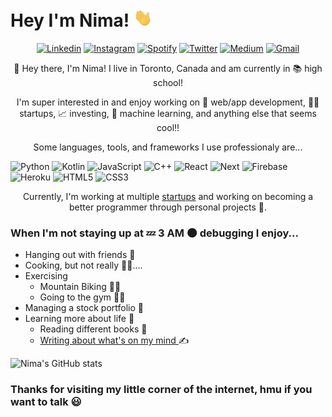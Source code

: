 
<h1>Hey I'm Nima! <img src="https://raw.githubusercontent.com/ABSphreak/ABSphreak/master/gifs/Hi.gif" width="30px"> </h1>

<p align="center">
<a href=https://www.linkedin.com/in/nima-pourjafar-8719a21a6//"><img src="https://img.shields.io/badge/-NimaPourjafar-1A1B27?style=for-the-badge&amp;logo=Linkedin&amp;logoColor=white&amp;link=https://www.linkedin.com/in/nima-pourjafar-8719a21a6/" alt="Linkedin"></a>
<a href="https://www.instagram.com/nima.pourjafar/"><img src="https://img.shields.io/badge/-nima.pourjafar-9631cc?style=for-the-badge&amp;logo=Instagram&amp;logoColor=white&amp;link=https://www.instagram.com/nima.pourjafar/"alt="Instagram"></a>
<a href="https://open.spotify.com/user/xgoldengamerx"><img src="https://img.shields.io/badge/-xgoldengamerx-38B9AB?style=for-the-badge&amp;logo=Spotify&amp;logoColor=white&amp;link=https://open.spotify.com/user/xgoldengamerx" alt="Spotify"></a>
<a href="https://twitter.com/PourjafarNima"><img src="https://img.shields.io/badge/-pourjafarnima-628FDB?style=for-the-badge&amp;logo=Twitter&amp;logoColor=white&amp;link=https://twitter.com/PourjafarNima" alt="Twitter"></a>
<a href="https://nimapourjafar.medium.com/"><img src="https://img.shields.io/badge/-nimapourjafar-2A3752?style=for-the-badge&amp;logo=Medium&amp;logoColor=white&amp;link=https://nimapourjafar.medium.com/" alt="Medium"></a>
<a href="mailto:nima.pourjafar123@gmail.com"><img src="https://img.shields.io/badge/-nima.pourjafar123@gmail.com-610cff?style=for-the-badge&amp;logo=Gmail&amp;logoColor=white&amp;link=mailto:nima.pourjafar123@gmail.com" alt="Gmail"></a>
</p>

<p align="center">📣 Hey there, I'm Nima! I live in  Toronto, Canada and am currently in 📚 high school!</p>

<p align="center">I'm super interested in and enjoy working on 📱 web/app development, 🧑‍💻 startups, 📈 investing, 🤖 machine learning, and anything else that seems cool‼️</p>

<p align="center">Some languages, tools, and frameworks I use professionaly are...</p>

![Python](https://img.shields.io/badge/-Python-000000?style=flat&logo=python)
![Kotlin](https://img.shields.io/badge/-Kotlin-000000?style=flat&logo=kotlin)
![JavaScript](https://img.shields.io/badge/-JavaScript-000000?style=flat&logo=javascript)
![C++](https://img.shields.io/badge/-C++-000000?style=flat&logo=c%2B%2B)
![React](https://img.shields.io/badge/-React-000000?style=flat&logo=React&logoColor=4285F4)
![Next](https://img.shields.io/badge/-Next.js-000000?style=flat&logo=Next&logoColor=339933)
![Firebase](https://img.shields.io/badge/-Firebase-000000?style=flat&logo=firebase)
![Heroku](https://img.shields.io/badge/-Heroku-000000?style=flat&logo=heroku)
![HTML5](https://img.shields.io/badge/-HTML5-000000?style=flat&logo=HTML5)
![CSS3](https://img.shields.io/badge/-CSS3-000000?style=flat&logo=CSS3)

<p align="center">Currently, I'm working at multiple <a href=https://www.linkedin.com/in/nima-pourjafar-8719a21a6//>startups</a>  and working on becoming a better programmer through personal projects 🧠.</p>


### When I'm not staying up at 💤 3 AM 🌑 debugging I enjoy...
- Hanging out with friends 🥷
- Cooking, but not really 🧑‍🍳....
- Exercising 
    - Mountain Biking 🚴‍♂️
    - Going to the gym 🏋️‍♀️
- Managing a stock portfolio 💸
- Learning more about life 💭
    - Reading different books 📙
    - <a href=https://nimapourjafar.medium.com/> Writing about what's on my mind </a> ✍️

![Nima's GitHub stats](https://github-readme-stats.vercel.app/api?username=nimapourjafar&count_private=true&theme=tokyonight)

### Thanks for visiting my little corner of the internet, hmu if you want to talk 😃